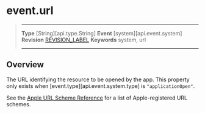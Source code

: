 
# event.url

> --------------------- ------------------------------------------------------------------------------------------
> __Type__              [String][api.type.String]
> __Event__             [system][api.event.system]
> __Revision__          [REVISION_LABEL](REVISION_URL)
> __Keywords__          system, url
> --------------------- ------------------------------------------------------------------------------------------

## Overview

The URL identifying the resource to be opened by the app. This property only exists when [event.type][api.event.system.type] is `"applicationOpen"`.

See the [Apple URL Scheme Reference](http://developer.apple.com/library/ios/featuredarticles/iPhoneURLScheme_Reference/Introduction/Introduction.html#//apple_ref/doc/uid/TP40007899) for a list of <nobr>Apple-registered</nobr> URL schemes.